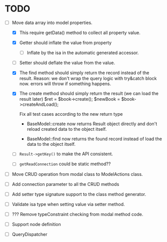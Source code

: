 TODO
====

- [ ] Move data array into model properties.
    - [x] This require getData() method to collect all property value.
    - [x] Getter should inflate the value from property
        - [ ] Inflate by the isa in the automatic generated accessor.
    - [ ] Setter should deflate the value from the value.
    - [x] The find method should simply return the record instead of
      the result. Reason: we don't wrap the query logic with try&catch
      block now. errors will throw if something happens.
    - [x] The create method should simply return the result (we can
      load the result later)
            $ret = $book->create();
            $newBook = $book->createAndLoad();

        Fix all test cases according to the new return type

        - BaseModel::create now returns Result object directly and don't reload
        created data to the object itself.

        - BaseModel::find now returns the found record instead of load the data 
        to the object itself.

    - [ ] `Result->getKey()` to make the API consistent.
    - [ ] `getReadConnection` could be static method??



- [ ] Move CRUD operation from modal class to ModelActions class.
- [ ] Add connection parameter to all the CRUD methods
- [ ] Add setter type signature support to the class method generator.
- [ ] Validate isa type when setting value via setter method.
- [ ] ??? Remove typeConstraint checking from modal method code.
- [ ] Support node definition
- [ ] QueryDispatcher

